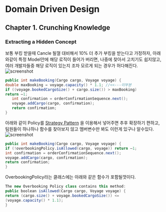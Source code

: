 ﻿# Domain Driven Design

## Chapter 1. Crunching Knowledge

### Extracting a Hidden Concept

보통 부킹 받을때 Cancle 될껄 대비해서 10% 더 추가 부킹을 받는다고 가정하자,
아래와같이 특정 Model안에 해당 로직이 들어가 버리면, 나중에 찾아서 고치기도 쉽지않고,
여러 개발자들중 해당 로직이 있는지 조차 모르게 되는 경우가 허다해진다.
![screenshot](https://raw.github.com/WhistlerHusky/BookSummaries/master/DomainDrivenDesign/Images/voyage.png)
```csharp
public int makeBooking(Cargo cargo, Voyage voyage) {
double maxBooking = voyage.capacity() * 1.1; //<<---이부분
if ((voyage.bookedCargoSize() + cargo.size()) > maxBooking)
return –1;
   int confirmation = orderConfirmationSequence.next();
   voyage.addCargo(cargo, confirmation);
   return confirmation;
}
```
 아래와 같이 Policy를 [Strategy Pattern](https://github.com/WhistlerHusky/.NetStudy/tree/master/src/NetStudy.DesignPattern/Behavioral/Strategy)
을 이용해서 넣어주면 추후 확장하기 편하고, 팀원들이 하나하나 함수를 찾아보지 않고 멤버변수만 봐도 이런게 있구나 알수있다.
![screenshot](https://raw.github.com/WhistlerHusky/BookSummaries/master/DomainDrivenDesign/Images/voyage2.png)
```csharp
public int makeBooking(Cargo cargo, Voyage voyage) {
if (!overbookingPolicy.isAllowed(cargo, voyage)) return –1;
int confirmation = orderConfirmationSequence.next();
voyage.addCargo(cargo, confirmation);
return confirmation;
}
```
OverbookingPolicy라는 클래스에는 아래와 같은 함수가 포함될껏이다.
```csharp
The new Overbooking Policy class contains this method:
public boolean isAllowed(Cargo cargo, Voyage voyage) {
return (cargo.size() + voyage.bookedCargoSize()) <=
(voyage.capacity() * 1.1);
}
```



